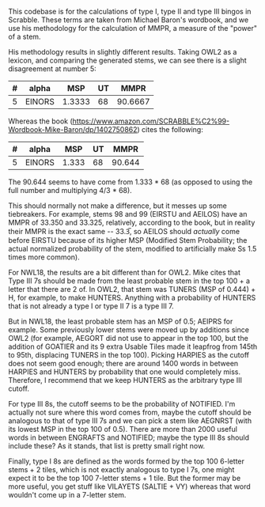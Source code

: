 This codebase is for the calculations of type I, type II and type III bingos in Scrabble. These terms are taken from Michael Baron's wordbook, and we use his methodology for the calculation of MMPR, a measure of the "power" of a stem.

His methodology results in slightly different results. Taking OWL2 as a lexicon, and comparing the generated stems, we can see there is a slight disagreement at number 5:

|#|alpha|MSP|UT|MMPR|
|-|-----|---|--|----|
|5|EINORS|1.3333|68|90.6667|

Whereas the book (https://www.amazon.com/SCRABBLE%C2%99-Wordbook-Mike-Baron/dp/1402750862) cites the following:

|#|alpha|MSP|UT|MMPR|
|-|-----|---|--|----|
|5|EINORS|1.333|68|90.644|

The 90.644 seems to have come from 1.333 * 68 (as opposed to using the full number and multiplying 4/3 * 68).

This should normally not make a difference, but it messes up some tiebreakers. For example, stems 98 and 99 (EIRSTU and AEILOS) have an MMPR of 33.350 and 33.325, relatively, according to the book, but in reality their MMPR is the exact same -- 33.3̅, so AEILOS should _actually_ come before EIRSTU because of its higher MSP (Modified Stem Probability; the actual normalized probability of the stem, modified to artificially make Ss 1.5 times more common).

For NWL18, the results are a bit different than for OWL2. Mike cites that Type III 7s should be made from the least probable stem in the top 100 + a letter that there are 2 of. In OWL2, that stem was TUNERS (MSP of 0.444) + H, for example, to make HUNTERS. Anything with a probability of HUNTERS that is not already a type I or type II 7 is a type III 7.

But in NWL18, the least probable stem has an MSP of 0.5; AEIPRS for example. Some previously lower stems were moved up by additions since OWL2 (for example, AEGORT did not use to appear in the top 100, but the addition of GOATIER and its 9 extra Usable Tiles made it leapfrog from 145th to 95th, displacing TUNERS in the top 100). Picking HARPIES as the cutoff does not seem good enough; there are around 1400 words in between HARPIES and HUNTERS by probability that one would completely miss. Therefore, I recommend that we keep HUNTERS as the arbitrary type III cutoff.

For type III 8s, the cutoff seems to be the probability of NOTIFIED. I'm actually not sure where this word comes from, maybe the cutoff should be analogous to that of type III 7s and we can pick a stem like AEGNRST (with its lowest MSP in the top 100 of 0.5). There are more than 2000 useful words in between ENGRAFTS and NOTIFIED; maybe the type III 8s should include these? As it stands, that list is pretty small right now.

Finally, type I 8s are defined as the words formed by the top 100 6-letter stems + 2 tiles, which is not exactly analogous to type I 7s, one might expect it to be the top 100 7-letter stems + 1 tile. But the former may be more useful, you get stuff like VILAYETS (SALTIE + VY) whereas that word wouldn't come up in a 7-letter stem.

